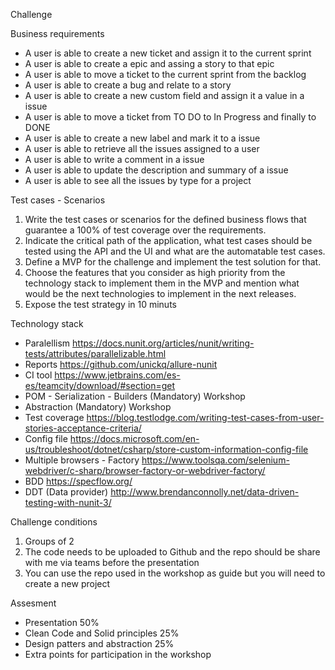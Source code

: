 Challenge

Business requirements

- A user is able to create a new ticket and assign it to the current sprint
- A user is able to create a epic and assing a story to that epic
- A user is able to move a ticket to the current sprint from the backlog
- A user is able to create a bug and relate to a story
- A user is able to create a new custom field and assign it a value in a issue
- A user is able to move a ticket from TO DO to In Progress and finally to DONE
- A user is able to create a new label and mark it to a issue
- A user is able to retrieve all the issues assigned to a user
- A user is able to write a comment in a issue
- A user is able to update the description and summary of a issue
- A user is able to see all the issues by type for a project

Test cases - Scenarios
1. Write the test cases or scenarios for the defined business flows that guarantee a 100% of test coverage over the requirements.
2. Indicate the critical path of the application, what test cases should be tested using the API and the UI and what are the automatable test cases.
3. Define a MVP for the challenge and implement the test solution for that.
4. Choose the features that you consider as high priority from the technology stack to implement them in the MVP and mention what would be the next technologies to implement in the next releases.
5. Expose the test strategy in 10 minuts

Technology stack

- Paralellism https://docs.nunit.org/articles/nunit/writing-tests/attributes/parallelizable.html
- Reports https://github.com/unickq/allure-nunit
- CI tool https://www.jetbrains.com/es-es/teamcity/download/#section=get
- POM - Serialization - Builders (Mandatory) Workshop
- Abstraction (Mandatory) Workshop
- Test coverage https://blog.testlodge.com/writing-test-cases-from-user-stories-acceptance-criteria/
- Config file https://docs.microsoft.com/en-us/troubleshoot/dotnet/csharp/store-custom-information-config-file
- Multiple browsers - Factory https://www.toolsqa.com/selenium-webdriver/c-sharp/browser-factory-or-webdriver-factory/
- BDD https://specflow.org/
- DDT (Data provider) http://www.brendanconnolly.net/data-driven-testing-with-nunit-3/

Challenge conditions

1. Groups of 2
2. The code needs to be uploaded to Github and the repo should be share with me via teams before the presentation
3. You can use the repo used in the workshop as guide but you will need to create a new project

Assesment

- Presentation 50%
- Clean Code and Solid principles 25%
- Design patters and abstraction 25%
- Extra points for participation in the workshop
